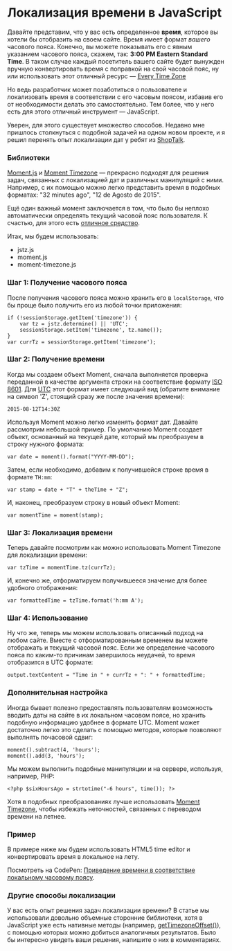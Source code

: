 # Локализация времени в JavaScript

Давайте представим, что у вас есть определенное **время**, которое вы хотели бы отобразить на своем сайте. Время имеет формат *вашего* часового пояса. Конечно, вы можете показывать его с явным указанием часового пояса, скажем, так: **3:00 PM Eastern Standard Time**. В таком случае каждый посетитель вашего сайте будет вынужден вручную конвертировать время с поправкой на свой часовой пояс, ну или использовать этот отличный ресурс — [Every Time Zone]([1])

Но ведь разработчик может позаботиться о пользователе и локализовать время в соответствии с его часовым поясом, избавив его от необходимости делать это самостоятельно. Тем более, что у него есть для этого отличный инструмент — JavaScript.

Уверен, для этого существует множество способов. Недавно мне пришлось столкнуться с подобной задачей на одном новом проекте, и я решил перенять опыт локализации дат у ребят из [ShopTalk]([2]).


### Библиотеки

[Moment.js]([3]) и [Moment Timezone]([4]) — прекрасно подходят для решения задач, связанных с локализацией дат и различных манипуляций с ними. Например, с их помощью можно легко представить время в подобных форматах: "32 minutes ago", "12 de Agosto de 2015".

Ещё один важный момент заключается в том, что было бы неплохо автоматически определять текущий часовой пояс пользователя. К счастью, для этого есть [отличное средство]([5]).

Итак, мы будем использовать:
* jstz.js
* moment.js
* moment-timezone.js


### Шаг 1: Получение часового пояса 

После получения часового пояса можно хранить его в `localStorage`, что бы проще было получить его из любой точки приложения:

    if (!sessionStorage.getItem('timezone')) {
        var tz = jstz.determine() || 'UTC';
        sessionStorage.setItem('timezone', tz.name());
    }
    var currTz = sessionStorage.getItem('timezone');


### Шаг 2: Получение времени

Когда мы создаем объект Moment, сначала выполняется проверка переданной в качестве аргумента строки на соответствие формату [ISO 8601]([9]). Для [UTC]([6]) этот формат имеет следующий вид (обратите внимание на символ 'Z', стоящий сразу же после значения времени):

    2015-08-12T14:30Z

Используя Moment можно легко изменять формат дат. Давайте рассмотрим небольшой пример. По умолчанию Moment создает объект, основанный на текущей дате, который мы преобразуем в строку нужного формата:

    var date = moment().format("YYYY-MM-DD");
    
Затем, если необходимо, добавим к получившейся строке время в формате `TH:mm`:

    var stamp = date + "T" + theTime + "Z";

И, наконец, преобразуем строку в новый объект Moment:

    var momentTime = moment(stamp);


### Шаг 3: Локализация времени

Теперь давайте посмотрим как можно использовать Moment Timezone для локализации времени:

    var tzTime = momentTime.tz(currTz);
    
И, конечно же, отформатируем получившееся значение для более удобного отображения:

    var formattedTime = tzTime.format('h:mm A');


### Шаг 4: Использование

Ну что же, теперь мы можем использовать описанный подход на любом сайте. Вместе с отформатированным временем вы можете отображать и текущий часовой пояс. Если же определение часового пояса по каким-то причинам завершилось неудачей, то время отобразится в UTC формате:

    output.textContent = "Time in " + currTz + ": " + formattedTime;


### Дополнительная настройка

Иногда бывает полезно предоставлять пользователям возможность вводить даты на сайте в их локальном часовом поясе, но хранить подобную информацию удобнее в формате UTC. Moment может достаточно легко это сделать с помощью методов, которые позволяют выполнять почасовой сдвиг:

    moment().subtract(4, 'hours');
    moment().add(3, 'hours');
    
Мы можем выполнить подобные манипуляции и на сервере, используя, например, PHP:

    <?php $sixHoursAgo = strtotime("-6 hours", time()); ?>
    
Хотя в подобных преобразованиях лучше использовать [Moment Timezone]([7]), чтобы избежать неточностей, связанных с переводом времени на летнее. 


### Пример

В примере ниже мы будем использовать HTML5 time editor и конвертировать время в локальное на лету.

<p data-height="268" data-theme-id="0" data-slug-hash="YwvvrP" data-default-tab="result" data-user="FMRobot" class='codepen'>Посмотреть на CodePen: <a href='http://codepen.io/FMRobot/pen/YwvvrP/'>Приведение времени в соответствие локальному часовому поясу</a>.</p>

    
### Другие способы локализации

У вас есть опыт решения задач локализации времени? В статье мы использовали довольно объемные сторонние библиотеки, хотя в JavaScript уже есть нативные методы (например, [getTimezoneOffset()]([8])), с помощью которых можно добиться аналогичных результатов. Было бы интересно увидеть ваши решения, напишите о них в комментариях.


 [1]: http://everytimezone.com/
 [2]: http://shoptalkshow.com/
 [3]: http://momentjs.com/
 [4]: http://momentjs.com/timezone/
 [5]: https://bitbucket.org/pellepim/jstimezonedetect
 [6]: https://en.wikipedia.org/wiki/Coordinated_Universal_Time
 [7]: http://momentjs.com/timezone/
 [8]: https://developer.mozilla.org/en-US/docs/Web/JavaScript/Reference/Global_Objects/Date/getTimezoneOffset
 [9]: https://en.wikipedia.org/wiki/ISO_8601
